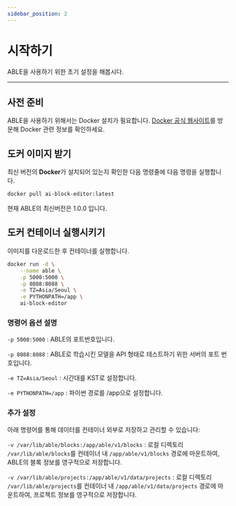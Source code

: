 ```yaml
---
sidebar_position: 2
---
```


# 시작하기

ABLE을 사용하기 위한 초기 설정을 해봅시다.

---

## 사전 준비

ABLE을 사용하기 위해서는 Docker 설치가 필요합니다. [Docker 공식 웹사이트](https://www.docker.com/)를 방문해 Docker 관련 정보를 확인하세요.

## 도커 이미지 받기

최신 버전의 **Docker**가 설치되어 있는지 확인한 다음 명령줄에 다음 명령을 실행합니다.

```bash
docker pull ai-block-editor:latest
```

현재 ABLE의 최신버전은 1.0.0 입니다.

## 도커 컨테이너 실행시키기

이미지를 다운로드한 후 컨테이너를 실행합니다.

```bash
docker run -d \
    --name able \
    -p 5000:5000 \
    -p 8088:8088 \
    -e TZ=Asia/Seoul \
    -e PYTHONPATH=/app \
    ai-block-editor

```

### 명령어 옵션 설명

`-p 5000:5000` : ABLE의 포트번호입니다.

`-p 8088:8088` : ABLE로 학습시킨 모델을 API 형태로 테스트하기 위한 서버의 포트 번호입니다.

`-e TZ=Asia/Seoul` : 시간대를 KST로 설정합니다.

`-e PYTHONPATH=/app` : 파이썬 경로를 /app으로 설정합니다.

### 추가 설정

아래 명령어를 통해 데이터를 컨테이너 외부로 저장하고 관리할 수 있습니다:

`-v /var/lib/able/blocks:/app/able/v1/blocks` : 로컬 디렉토리 `/var/lib/able/blocks`를 컨테이너 내 `/app/able/v1/blocks` 경로에 마운트하여, ABLE의 블록 정보를 영구적으로 저장합니다.

`-v /var/lib/able/projects:/app/able/v1/data/projects` : 로컬 디렉토리 `/var/lib/able/projects`를 컨테이너 내 `/app/able/v1/data/projects` 경로에 마운트하여, 프로젝트 정보를 영구적으로 저장합니다.
